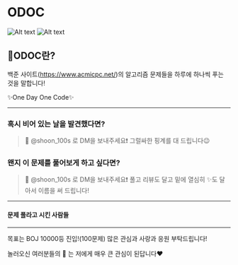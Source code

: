 ODOC
====
![Alt text](https://img.shields.io/badge/BOJ-ODOC-blueviolet) ![Alt text](https://img.shields.io/badge/Language-Java%20%26%20Kotlin-yellowgreen)

:closed_book:ODOC란?
--------------------
백준 사이트(https://www.acmicpc.net/)의 알고리즘 문제들을 하루에 하나씩 푸는 것을 말합니다!

:sparkles:One Day One Code:sparkles:
***
### 혹시 비어 있는 날을 발견했다면?
>📸 @shoon_100s 로 DM을 보내주세요:exclamation: 그럴싸한 핑계를 대 드립니다:wink:
### 왠지 이 문제를 풀어보게 하고 싶다면?
>📸 @shoon_100s 로 DM을 보내주세요:exclamation: 풀고 리뷰도 달고 밑에 열심히 :sparkles:도 달아서 이름을 써 드립니다!
***
#### 문제 풀라고 시킨 사람들


***
목표는 BOJ 10000등 진입!(100문제) 많은 관심과 사랑과 응원 부탁드립니다!

놀러오신 여러분들의 :star2: 는 저에게 매우 큰 관심이 된답니다:heart:
 
